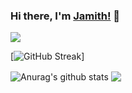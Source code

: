 ### Hi there, I'm [Jamith!](https://jamith.com) 👋
![](https://komarev.com/ghpvc/?username=JamithNimantha)

<!--
**JamithNimantha/JamithNimantha** is a ✨ _special_ ✨ repository because its `README.md` (this file) appears on your GitHub profile.

Here are some ideas to get you started:

- 🔭 I’m currently working on ...
- 🌱 I’m currently learning ...
- 👯 I’m looking to collaborate on ...
- 🤔 I’m looking for help with ...
- 💬 Ask me about ...
- 📫 How to reach me: ...
- 😄 Pronouns: ...
- ⚡ Fun fact: ...
-->

[![GitHub Streak](https://github-readme-streak-stats.herokuapp.com/?user=JamithNimantha&theme=dark)]


  <img align="center" src="https://github-readme-stats.vercel.app/api?username=JamithNimantha&show_icons=true&include_all_commits=true&theme=material-palenight" alt="Anurag's github stats" />
  <!-- Change the `github-readme-stats.anuraghazra1.vercel.app` to `github-readme-stats.vercel.app`  -->
  <img align="center" src="https://github-readme-stats.vercel.app/api/top-langs/?username=JamithNimantha&layout=compact&theme=material-palenight" />
